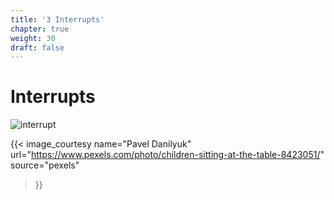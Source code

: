 ```yaml
---
title: '3 Interrupts'
chapter: true
weight: 30
draft: false
---
```


# Interrupts

![interrupt](/img/20/pexels-pavel-danilyuk-8423051.jpg)

{{< image_courtesy 
  name="Pavel Danilyuk"
  url="https://www.pexels.com/photo/children-sitting-at-the-table-8423051/"
  source="pexels"
  >}}
